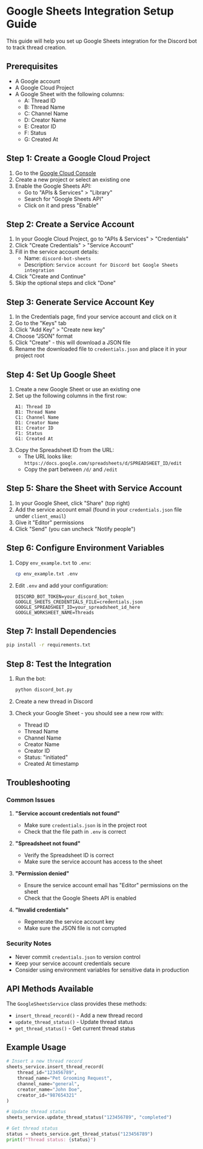 # Google Sheets Integration Setup Guide

This guide will help you set up Google Sheets integration for the Discord bot to track thread creation.

## Prerequisites

- A Google account
- A Google Cloud Project
- A Google Sheet with the following columns:
  - A: Thread ID
  - B: Thread Name
  - C: Channel Name
  - D: Creator Name
  - E: Creator ID
  - F: Status
  - G: Created At

## Step 1: Create a Google Cloud Project

1. Go to the [Google Cloud Console](https://console.cloud.google.com/)
2. Create a new project or select an existing one
3. Enable the Google Sheets API:
   - Go to "APIs & Services" > "Library"
   - Search for "Google Sheets API"
   - Click on it and press "Enable"

## Step 2: Create a Service Account

1. In your Google Cloud Project, go to "APIs & Services" > "Credentials"
2. Click "Create Credentials" > "Service Account"
3. Fill in the service account details:
   - Name: `discord-bot-sheets`
   - Description: `Service account for Discord bot Google Sheets integration`
4. Click "Create and Continue"
5. Skip the optional steps and click "Done"

## Step 3: Generate Service Account Key

1. In the Credentials page, find your service account and click on it
2. Go to the "Keys" tab
3. Click "Add Key" > "Create new key"
4. Choose "JSON" format
5. Click "Create" - this will download a JSON file
6. Rename the downloaded file to `credentials.json` and place it in your project root

## Step 4: Set Up Google Sheet

1. Create a new Google Sheet or use an existing one
2. Set up the following columns in the first row:
   ```
   A1: Thread ID
   B1: Thread Name
   C1: Channel Name
   D1: Creator Name
   E1: Creator ID
   F1: Status
   G1: Created At
   ```
3. Copy the Spreadsheet ID from the URL:
   - The URL looks like: `https://docs.google.com/spreadsheets/d/SPREADSHEET_ID/edit`
   - Copy the part between `/d/` and `/edit`

## Step 5: Share the Sheet with Service Account

1. In your Google Sheet, click "Share" (top right)
2. Add the service account email (found in your `credentials.json` file under `client_email`)
3. Give it "Editor" permissions
4. Click "Send" (you can uncheck "Notify people")

## Step 6: Configure Environment Variables

1. Copy `env_example.txt` to `.env`:
   ```bash
   cp env_example.txt .env
   ```

2. Edit `.env` and add your configuration:
   ```
   DISCORD_BOT_TOKEN=your_discord_bot_token
   GOOGLE_SHEETS_CREDENTIALS_FILE=credentials.json
   GOOGLE_SPREADSHEET_ID=your_spreadsheet_id_here
   GOOGLE_WORKSHEET_NAME=Threads
   ```

## Step 7: Install Dependencies

```bash
pip install -r requirements.txt
```

## Step 8: Test the Integration

1. Run the bot:
   ```bash
   python discord_bot.py
   ```

2. Create a new thread in Discord
3. Check your Google Sheet - you should see a new row with:
   - Thread ID
   - Thread Name
   - Channel Name
   - Creator Name
   - Creator ID
   - Status: "initiated"
   - Created At timestamp

## Troubleshooting

### Common Issues

1. **"Service account credentials not found"**
   - Make sure `credentials.json` is in the project root
   - Check that the file path in `.env` is correct

2. **"Spreadsheet not found"**
   - Verify the Spreadsheet ID is correct
   - Make sure the service account has access to the sheet

3. **"Permission denied"**
   - Ensure the service account email has "Editor" permissions on the sheet
   - Check that the Google Sheets API is enabled

4. **"Invalid credentials"**
   - Regenerate the service account key
   - Make sure the JSON file is not corrupted

### Security Notes

- Never commit `credentials.json` to version control
- Keep your service account credentials secure
- Consider using environment variables for sensitive data in production

## API Methods Available

The `GoogleSheetsService` class provides these methods:

- `insert_thread_record()` - Add a new thread record
- `update_thread_status()` - Update thread status
- `get_thread_status()` - Get current thread status

## Example Usage

```python
# Insert a new thread record
sheets_service.insert_thread_record(
    thread_id="123456789",
    thread_name="Pet Grooming Request",
    channel_name="general",
    creator_name="John Doe",
    creator_id="987654321"
)

# Update thread status
sheets_service.update_thread_status("123456789", "completed")

# Get thread status
status = sheets_service.get_thread_status("123456789")
print(f"Thread status: {status}")
```
